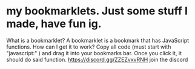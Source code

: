 # my bookmarklets. Just some stuff I made, have fun ig.
What is a bookmarklet?
A bookmarklet is a bookmark that has JavaScript functions.
How can I get it to work?
Copy all code (must start with "javascript:"   ) and drag it into your bookmarks bar. Once you click it, it should do said function.
https://discord.gg/ZZEZvxvRNH join the discord
